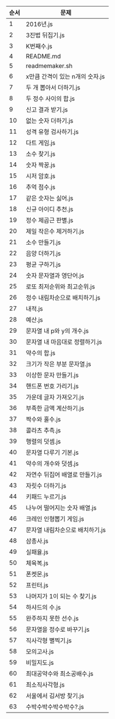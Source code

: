 | 순서 | 문제                                 |
| ---- | ------------------------------------ |
| 1    | 2016년.js                            |
| 2    | 3진법 뒤집기.js                      |
| 3    | K번째수.js                           |
| 4    | README.md                            |
| 5    | readmemaker.sh                       |
| 6    | x만큼 간격이 있는 n개의 숫자.js      |
| 7    | 두 개 뽑아서 더하기.js               |
| 8    | 두 정수 사이의 합.js                 |
| 9    | 신고 결과 받기.js                    |
| 10   | 없는 숫자 더하기.js                  |
| 11   | 성격 유형 검사하기.js                |
| 12   | 다트 게임.js                         |
| 13   | 소수 찾기.js                         |
| 14   | 숫자 짝꿍.js                         |
| 15   | 시저 암호.js                         |
| 16   | 추억 점수.js                         |
| 17   | 같은 숫자는 싫어.js                  |
| 18   | 신규 아이디 추천.js                  |
| 19   | 정수 제곱근 판별.js                  |
| 20   | 제일 작은수 제거하기.js              |
| 21   | 소수 만들기.js                       |
| 22   | 음양 더하기.js                       |
| 23   | 평균 구하기.js                       |
| 24   | 숫자 문자열과 영단어.js              |
| 25   | 로또 최저순위와 최고순위.js          |
| 26   | 정수 내림차순으로 배치하기.js        |
| 27   | 내적.js                              |
| 28   | 예산.js                              |
| 29   | 문자열 내 p와 y의 개수.js            |
| 30   | 문자열 내 마음대로 정렬하기.js       |
| 31   | 약수의 합.js                         |
| 32   | 크기가 작은 부분 문자열.js           |
| 33   | 이상한 문자 만들기.js                |
| 34   | 핸드폰 번호 가리기.js                |
| 35   | 가운데 글자 가져오기.js              |
| 36   | 부족한 금액 계산하기.js              |
| 37   | 짝수와 홀수.js                       |
| 38   | 콜라츠 추측.js                       |
| 39   | 행렬의 덧셈.js                       |
| 40   | 문자열 다루기 기본.js                |
| 41   | 약수의 개수와 덧셈.js                |
| 42   | 자연수 뒤집어 배열로 만들기.js       |
| 43   | 자릿수 더하기.js                     |
| 44   | 키패드 누르기.js                     |
| 45   | 나누어 떨어지는 숫자 배열.js         |
| 46   | 크레인 인형뽑기 게임.js              |
| 47   | 문자열 내림차순으로 배치하기.js      |
| 48   | 삼총사.js                            |
| 49   | 실패율.js                            |
| 50   | 체육복.js                            |
| 51   | 폰켓몬.js                            |
| 52   | 프린터.js                            |
| 53   | 나머지가 1이 되는 수 찾기.js         |
| 54   | 하샤드의 수.js                       |
| 55   | 완주하지 못한 선수.js                |
| 56   | 문자열을 정수로 바꾸기.js            |
| 57   | 직사각형 별찍기.js                   |
| 58   | 모의고사.js                          |
| 59   | 비밀지도.js                          |
| 60   | 최대공약수와 최소공배수.js           |
| 61   | 최소직사각형.js                      |
| 62   | 서울에서 김서방 찾기.js |
| 63   | 수박수박수박수박수?.js               |
